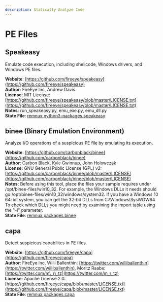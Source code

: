 ```yaml
---
description: Statically Analyze Code
---
```


# PE Files

## Speakeasy

Emulate code execution, including shellcode, Windows drivers, and Windows PE files.

**Website**: [https://github.com/fireeye/speakeasy](https://github.com/fireeye/speakeasy)  
**Author**: FireEye Inc, Andrew Davis  
**License**: MIT License: [https://github.com/fireeye/speakeasy/blob/master/LICENSE.txt](https://github.com/fireeye/speakeasy/blob/master/LICENSE.txt)  
**Notes**: run\_speakeasy.py, emu\_exe.py, emu\_dll.py  
**State File**: [remnux.python3-packages.speakeasy](https://github.com/REMnux/salt-states/blob/master/remnux/python3-packages/speakeasy.sls)

## binee \(Binary Emulation Environment\)

Analyze I/O operations of a suspicious PE file by emulating its execution.

**Website**: [https://github.com/carbonblack/binee](https://github.com/carbonblack/binee)  
**Author**: Carbon Black, Kyle Gwinnup, John Holowczak  
**License**: GNU General Public License \(GPL\) v2: [https://github.com/carbonblack/binee/blob/master/LICENSE](https://github.com/carbonblack/binee/blob/master/LICENSE)  
**Notes**: Before using this tool, place the files your sample requires under /opt/binee-files/win10\_32. For example, the Windows DLLs it needs should go /opt/binee-files/win10\_32/windows/system32. If you have a Windows 10 64-bit system, you can get the 32-bit DLLs from C:\Windows\SysWOW64 To check which DLLs you might need by examining the import table using the "-i" parameter.  
**State File**: [remnux.packages.binee](https://github.com/REMnux/salt-states/blob/master/remnux/packages/binee.sls)

## capa

Detect suspicious capabilites in PE files.

**Website**: [https://github.com/fireeye/capa](https://github.com/fireeye/capa)  
**Author**: FireEye Inc, Willi Ballenthin: [https://twitter.com/williballenthin](https://twitter.com/williballenthin), Moritz Raabe: [https://twitter.com/m\_r\_tz](https://twitter.com/m_r_tz)  
**License**: Apache License 2.0: [https://github.com/fireeye/capa/blob/master/LICENSE.txt](https://github.com/fireeye/capa/blob/master/LICENSE.txt)  
**State File**: [remnux.packages.capa](https://github.com/REMnux/salt-states/blob/master/remnux/packages/capa.sls)

